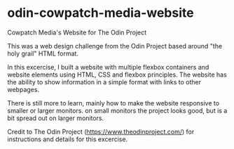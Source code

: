 # odin-cowpatch-media-website
Cowpatch Media's Website for The Odin Project

This was a web design challenge from the Odin Project based around "the holy grail"
HTML format. 

In this excercise, I built a website with multiple flexbox containers and website
elements using HTML, CSS and flexbox principles. The website has the ability to show
information in a simple format with links to other webpages. 

There is still more to learn, mainly how to make the website responsive to smaller or
larger monitors. on small monitors the project looks good, but is a bit spread out on
larger monitors. 

Credit to The Odin Project (https://www.theodinproject.com/) for instructions and
details for this excercise. 